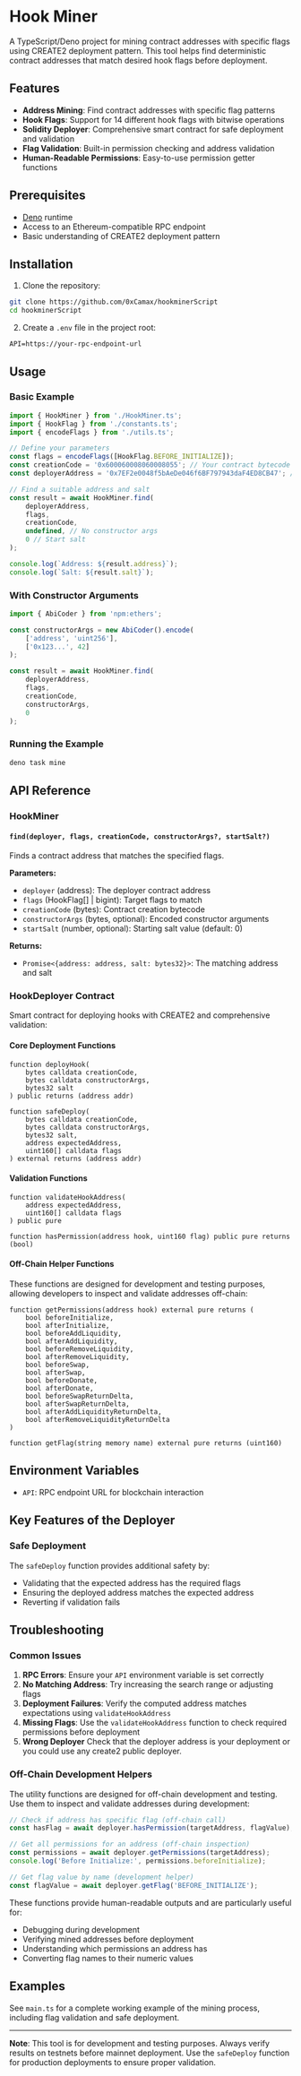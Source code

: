 # Hook Miner

A TypeScript/Deno project for mining contract addresses with specific flags using CREATE2 deployment pattern. This tool helps find deterministic contract addresses that match desired hook flags before deployment.

## Features

- **Address Mining**: Find contract addresses with specific flag patterns
- **Hook Flags**: Support for 14 different hook flags with bitwise operations
- **Solidity Deployer**: Comprehensive smart contract for safe deployment and validation
- **Flag Validation**: Built-in permission checking and address validation
- **Human-Readable Permissions**: Easy-to-use permission getter functions

## Prerequisites

- [Deno](https://deno.land/) runtime
- Access to an Ethereum-compatible RPC endpoint
- Basic understanding of CREATE2 deployment pattern

## Installation

1. Clone the repository:

```bash
git clone https://github.com/0xCamax/hookminerScript
cd hookminerScript
```

2. Create a `.env` file in the project root:

```env
API=https://your-rpc-endpoint-url
```

## Usage

### Basic Example

```typescript
import { HookMiner } from './HookMiner.ts';
import { HookFlag } from './constants.ts';
import { encodeFlags } from './utils.ts';

// Define your parameters
const flags = encodeFlags([HookFlag.BEFORE_INITIALIZE]);
const creationCode = '0x600060008060008055'; // Your contract bytecode
const deployerAddress = '0x7EF2e0048f5bAeDe046f6BF797943daF4ED8CB47'; // Your HookDeployer address

// Find a suitable address and salt
const result = await HookMiner.find(
	deployerAddress,
	flags,
	creationCode,
	undefined, // No constructor args
	0 // Start salt
);

console.log(`Address: ${result.address}`);
console.log(`Salt: ${result.salt}`);
```

### With Constructor Arguments

```typescript
import { AbiCoder } from 'npm:ethers';

const constructorArgs = new AbiCoder().encode(
	['address', 'uint256'],
	['0x123...', 42]
);

const result = await HookMiner.find(
	deployerAddress,
	flags,
	creationCode,
	constructorArgs,
	0
);
```

### Running the Example

```bash
deno task mine
```

## API Reference

### HookMiner

#### `find(deployer, flags, creationCode, constructorArgs?, startSalt?)`

Finds a contract address that matches the specified flags.

**Parameters:**

- `deployer` (address): The deployer contract address
- `flags` (HookFlag[] | bigint): Target flags to match
- `creationCode` (bytes): Contract creation bytecode
- `constructorArgs` (bytes, optional): Encoded constructor arguments
- `startSalt` (number, optional): Starting salt value (default: 0)

**Returns:**

- `Promise<{address: address, salt: bytes32}>`: The matching address and salt

### HookDeployer Contract

Smart contract for deploying hooks with CREATE2 and comprehensive validation:

#### Core Deployment Functions

```solidity
function deployHook(
    bytes calldata creationCode,
    bytes calldata constructorArgs,
    bytes32 salt
) public returns (address addr)
```

```solidity
function safeDeploy(
    bytes calldata creationCode,
    bytes calldata constructorArgs,
    bytes32 salt,
    address expectedAddress,
    uint160[] calldata flags
) external returns (address addr)
```

#### Validation Functions

```solidity
function validateHookAddress(
    address expectedAddress,
    uint160[] calldata flags
) public pure
```

```solidity
function hasPermission(address hook, uint160 flag) public pure returns (bool)
```

#### Off-Chain Helper Functions

These functions are designed for development and testing purposes, allowing developers to inspect and validate addresses off-chain:

```solidity
function getPermissions(address hook) external pure returns (
    bool beforeInitialize,
    bool afterInitialize,
    bool beforeAddLiquidity,
    bool afterAddLiquidity,
    bool beforeRemoveLiquidity,
    bool afterRemoveLiquidity,
    bool beforeSwap,
    bool afterSwap,
    bool beforeDonate,
    bool afterDonate,
    bool beforeSwapReturnDelta,
    bool afterSwapReturnDelta,
    bool afterAddLiquidityReturnDelta,
    bool afterRemoveLiquidityReturnDelta
)
```

```solidity
function getFlag(string memory name) external pure returns (uint160)
```

## Environment Variables

- `API`: RPC endpoint URL for blockchain interaction

## Key Features of the Deployer

### Safe Deployment

The `safeDeploy` function provides additional safety by:

- Validating that the expected address has the required flags
- Ensuring the deployed address matches the expected address
- Reverting if validation fails

## Troubleshooting

### Common Issues

1. **RPC Errors**: Ensure your `API` environment variable is set correctly
2. **No Matching Address**: Try increasing the search range or adjusting flags
3. **Deployment Failures**: Verify the computed address matches expectations using `validateHookAddress`
4. **Missing Flags**: Use the `validateHookAddress` function to check required permissions before deployment
5. **Wrong Deployer** Check that the deployer address is your deployment or you could use any create2 public deployer.

### Off-Chain Development Helpers

The utility functions are designed for off-chain development and testing. Use them to inspect and validate addresses during development:

```javascript
// Check if address has specific flag (off-chain call)
const hasFlag = await deployer.hasPermission(targetAddress, flagValue);

// Get all permissions for an address (off-chain inspection)
const permissions = await deployer.getPermissions(targetAddress);
console.log('Before Initialize:', permissions.beforeInitialize);

// Get flag value by name (development helper)
const flagValue = await deployer.getFlag('BEFORE_INITIALIZE');
```

These functions provide human-readable outputs and are particularly useful for:

- Debugging during development
- Verifying mined addresses before deployment
- Understanding which permissions an address has
- Converting flag names to their numeric values

## Examples

See `main.ts` for a complete working example of the mining process, including flag validation and safe deployment.

---

**Note**: This tool is for development and testing purposes. Always verify results on testnets before mainnet deployment. Use the `safeDeploy` function for production deployments to ensure proper validation.
